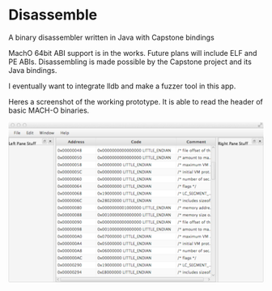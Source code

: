 # Disassemble
A binary disassembler written in Java with Capstone bindings  

MachO 64bit ABI support is in the works. Future plans will include ELF and PE ABIs. Disassembling is made possible by the Capstone project and its Java bindings.

I eventually want to integrate lldb and make a fuzzer tool in this app.

Heres a screenshot of the working prototype. It is able to read the header of basic MACH-O binaries.

![alt text](GUI_PROTO.png "Logo Title Text 1")

